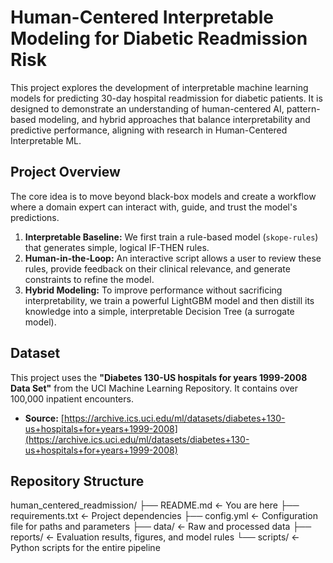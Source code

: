 # Human-Centered Interpretable Modeling for Diabetic Readmission Risk

This project explores the development of interpretable machine learning models for predicting 30-day hospital readmission for diabetic patients. It is designed to demonstrate an understanding of human-centered AI, pattern-based modeling, and hybrid approaches that balance interpretability and predictive performance, aligning with research in Human-Centered Interpretable ML.

## Project Overview

The core idea is to move beyond black-box models and create a workflow where a domain expert can interact with, guide, and trust the model's predictions.

1.  **Interpretable Baseline:** We first train a rule-based model (`skope-rules`) that generates simple, logical IF-THEN rules.
2.  **Human-in-the-Loop:** An interactive script allows a user to review these rules, provide feedback on their clinical relevance, and generate constraints to refine the model.
3.  **Hybrid Modeling:** To improve performance without sacrificing interpretability, we train a powerful LightGBM model and then distill its knowledge into a simple, interpretable Decision Tree (a surrogate model).

## Dataset

This project uses the **"Diabetes 130-US hospitals for years 1999-2008 Data Set"** from the UCI Machine Learning Repository. It contains over 100,000 inpatient encounters.

- **Source:** [https://archive.ics.uci.edu/ml/datasets/diabetes+130-us+hospitals+for+years+1999-2008](https://archive.ics.uci.edu/ml/datasets/diabetes+130-us+hospitals+for+years+1999-2008)

## Repository Structure
human_centered_readmission/
├── README.md                 <- You are here
├── requirements.txt          <- Project dependencies
├── config.yml                <- Configuration file for paths and parameters
├── data/                     <- Raw and processed data
├── reports/                  <- Evaluation results, figures, and model rules
└── scripts/                  <- Python scripts for the entire pipeline



